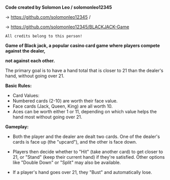 **Code created by Solomon Leo / solomonleo12345**
   
  -> https://github.com/solomonleo12345 / 
  
  -> https://github.com/solomonleo12345/BLACKJACK-Game

    All credits belong to this person!




**Game of Black jack, a popular casino card game where players compete against the dealer,**


**not against each other.**
    
The primary goal is to have a hand total that is closer to 21 than the dealer's hand, without going over 21.
    
**Basic Rules:**
    
- Card Values:
- Numbered cards (2-10) are worth their face value.
- Face cards (Jack, Queen, King) are all worth 10.
- Aces can be worth either 1 or 11, depending on which value helps the hand most without going over 21.
    
**Gameplay:**
- Both the player and the dealer are dealt two cards. One of the dealer's cards is face up (the "upcard"), and the other is face down.
    
      
- Players then decide whether to "Hit" (take another card) to get closer to 21, or "Stand" (keep their current hand) if they're satisfied. Other options like "Double Down" or "Split"       may also be available.
      
- If a player's hand goes over 21, they "Bust" and automatically lose.

